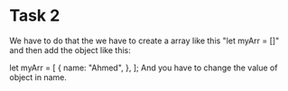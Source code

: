 
<html>
<h1> Task 2</h1>
<p>We have to do that the we have to create a array like this "let myArr = []" and then add the object like this:</p>
<p>let myArr = [
  {
    name: "Ahmed",
  },
];
And you have to change the value of object in name.
